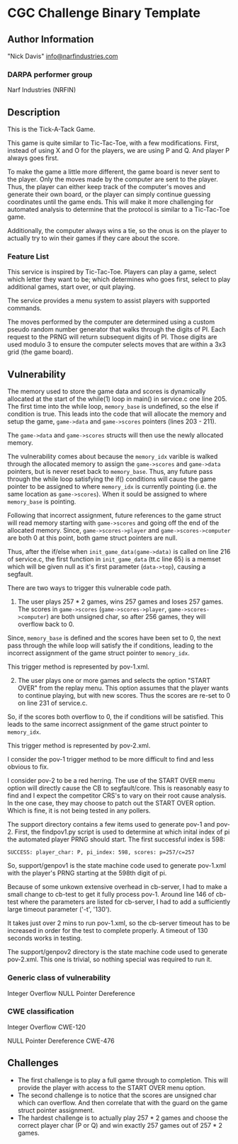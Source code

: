 # CGC Challenge Binary Template

## Author Information

"Nick Davis" <info@narfindustries.com>

### DARPA performer group

Narf Industries (NRFIN)

## Description

This is the Tick-A-Tack Game.

This game is quite similar to Tic-Tac-Toe, with a few modifications. First, instead of using X and O for the players, we are using P and Q. And player P always goes first.

To make the game a little more different, the game board is never sent to the player. Only the moves made by the computer are sent to the player. Thus, the player can either keep track of the computer's moves and generate their own board, or the player can simply continue guessing coordinates until the game ends. This will make it more challenging for automated analysis to determine that the protocol is similar to a Tic-Tac-Toe game.

Additionally, the computer always wins a tie, so the onus is on the player to actually try to win their games if they care about the score.

### Feature List

This service is inspired by Tic-Tac-Toe. Players can play a game, select which letter they want to be; which determines who goes first, select to play additional games, start over, or quit playing.

The service provides a menu system to assist players with supported commands.

The moves performed by the computer are determined using a custom pseudo random number generator that walks through the digits of PI. Each request to the PRNG will return subsequent digits of PI. Those digits are used modulo 3 to ensure the computer selects moves that are within a 3x3 grid (the game board).

## Vulnerability

The memory used to store the game data and scores is dynamically allocated at the start of the while(1) loop in main() in service.c one line 205. The first time into the while loop, `memory_base` is undefined, so the else if condition is true. This leads into the code that will allocate the memory and setup the game, `game->data` and `game->scores` pointers (lines 203 - 211).

The `game->data` and `game->scores` structs will then use the newly allocated memory.

The vulnerability comes about because the `memory_idx` varible is walked through the allocated memory to assign the `game->scores` and `game->data` pointers, but is never reset back to `memory_base`. Thus, any future pass through the while loop satisfying the if() conditions will cause the game pointer to be assigned to where `memory_idx` is currently pointing (i.e. the same location as `game->scores`). When it sould be assigned to where `memory_base` is pointing.

Following that incorrect assignment, future references to the game struct will read memory starting with `game->scores` and going off the end of the allocated memory. Since, `game->scores->player` and `game->scores->computer` are both 0 at this point, both game struct pointers are null.

Thus, after the if/else when `init_game_data(game->data)` is called on line 216 of service.c, the first function in `init_game_data` (tt.c line 65) is a memset which will be given null as it's first parameter (`data->top`), causing a segfault.

There are two ways to trigger this vulnerable code path.

1. The user plays 257 * 2 games, wins 257 games and loses 257 games. The scores in `game->scores` (`game->scores->player`, `game->scores->computer`) are both unsigned char, so after 256 games, they will overflow back to 0. 

Since, `memory_base` is defined and the scores have been set to 0, the next pass through the while loop will satisfy the if conditions, leading to the incorrect assignment of the game struct pointer to `memory_idx`.

This trigger method is represented by pov-1.xml. 

2. The user plays one or more games and selects the option "START OVER" from the replay menu. This option assumes that the player wants to continue playing, but with new scores. Thus the scores are re-set to 0 on line 231 of service.c.

So, if the scores both overflow to 0, the if conditions will be satisfied. This leads to the same incorrect assignment of the game struct pointer to `memory_idx`.

This trigger method is represented by pov-2.xml. 


I consider the pov-1 trigger method to be more difficult to find and less obvious to fix.

I consider pov-2 to be a red herring. The use of the START OVER menu option will directly cause the CB to segfault/core. This is reasonably easy to find and I expect the competitor CRS's to vary on their root cause analysis. In the one case, they may choose to patch out the START OVER option. Which is fine, it is not being tested in any pollers.


The support directory contains a few items used to generate pov-1 and pov-2. First, the findpov1.py script is used to determine at which inital index of pi the automated player PRNG should start. The first successful index is 598:

`SUCCESS: player_char: P, pi_index: 598, scores: p=257/c=257`

So, support/genpov1 is the state machine code used to generate pov-1.xml with the player's PRNG starting at the 598th digit of pi.

Because of some unkown extensive overhead in cb-server, I had to make a small change to cb-test to get it fully process pov-1. Around line 146 of cb-test where the parameters are listed for cb-server, I had to add a sufficiently large timeout parameter ('-t', '130').

It takes just over 2 mins to run pov-1.xml, so the cb-server timeout has to be increased in order for the test to complete properly. A timeout of 130 seconds works in testing.

The support/genpov2 directory is the state machine code used to generate pov-2.xml. This one is trivial, so nothing special was required to run it.


### Generic class of vulnerability

Integer Overflow
NULL Pointer Dereference

### CWE classification

Integer Overflow
CWE-120

NULL Pointer Dereference
CWE-476

## Challenges

- The first challenge is to play a full game through to completion. This will provide the player with access to the START OVER menu option.
- The second challenge is to notice that the scores are unsigned char which can overflow. And then correlate that with the guard on the game struct pointer assignment.
- The hardest challenge is to actually play 257 * 2 games and choose the correct player char (P or Q) and win exactly 257 games out of 257 * 2 games.
